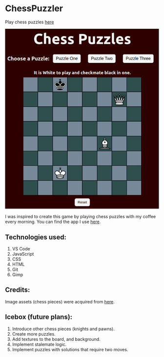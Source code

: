 # ChessPuzzler

Play chess puzzles [here](https://js-chess-puzzles.netlify.app/)



![Puzzle Screenshot](./assets/ChessPuzzleScreenShot.png)

I was inspired to create this game by playing chess puzzles with my coffee every morning.  You can find the app I use [here](https://play.google.com/store/apps/details?id=net.lrstudios.android.chess_problems).


## Technologies used:
1. VS Code
2. JavaScript
3. CSS
4. HTML
5. Git
6. Gimp

## Credits:
Image assets (chess pieces) were acquired from [here](https://commons.wikimedia.org/wiki/Category:PNG_chess_pieces/Standard_transparent).

## Icebox (future plans):
1. Introduce other chess pieces (knights and pawns).
2. Create more puzzles.
3. Add textures to the board, and background.
4. Implement stalemate logic.
5. Implement puzzles with solutions that require two moves.

